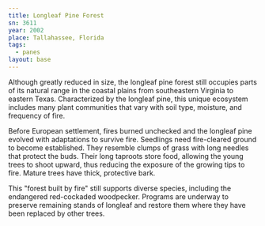 ```yaml
---
title: Longleaf Pine Forest
sn: 3611
year: 2002
place: Tallahassee, Florida
tags:
  - panes
layout: base
---
```

Although greatly reduced in size, the longleaf pine forest still occupies parts of its natural range in the coastal plains from southeastern Virginia to eastern Texas. Characterized by the longleaf pine, this unique ecosystem includes many plant communities that vary with soil type, moisture, and frequency of fire.

Before European settlement, fires burned unchecked and the longleaf pine evolved with adaptations to survive fire. Seedlings need fire-cleared ground to become established. They resemble clumps of grass with long needles that protect the buds. Their long taproots store food, allowing the young trees to shoot upward, thus reducing the exposure of the growing tips to fire. Mature trees have thick, protective bark.

This "forest built by fire" still supports diverse species, including the endangered red-cockaded woodpecker. Programs are underway to preserve remaining stands of longleaf and restore them where they have been replaced by other trees.
